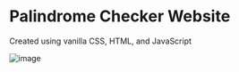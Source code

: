 # Palindrome Checker Website

Created using vanilla CSS, HTML, and JavaScript

![image](https://user-images.githubusercontent.com/94052189/178302712-cafb6f29-9ea2-4206-967e-bb0d78c4729c.png)
